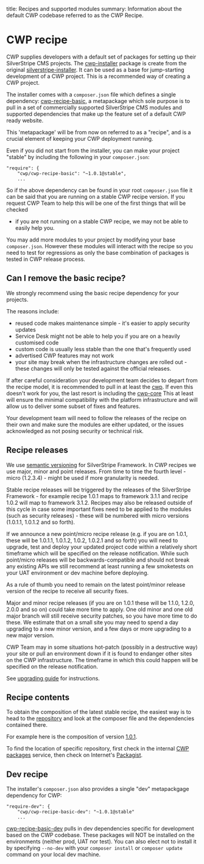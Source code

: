 title: Recipes and supported modules
summary: Information about the default CWP codebase referred to as the CWP Recipe.

# CWP recipe

CWP supplies developers with a default set of packages for setting up their SilverStripe CMS projects. 
The [cwp-installer](https://gitlab.cwp.govt.nz/cwp/cwp-installer) package is create from the original
[silverstripe-installer](https://github.com/silverstripe/silverstripe-installer). It can be used as a base for
jump-starting development of a CWP project. This is a recommended way of creating a CWP project.

The installer comes with a `composer.json` file which defines a single dependency:
[cwp-recipe-basic](https://gitlab.cwp.govt.nz/cwp/cwp-recipe-basic), a metapackage which sole purpose is to pull in
a set of commercially supported SilverStripe CMS modules and supported dependencies that make up the feature set of a default CWP ready website. 

This 'metapackage' will be from now on referred to as a "recipe", and is a crucial element of keeping your CWP deployment running. 

Even if you did not start from the installer, you can make your project "stable" by
including the following in your `composer.json`:

	"require": {
		"cwp/cwp-recipe-basic": "~1.0.1@stable",
		...

So if the above dependency can be found in your root `composer.json` file it can be said that you are running on a
stable CWP recipe version. If you request CWP Team to help this will be one of the first things that will be checked
- if you are not running on a stable CWP recipe, we may not be able to easily help you.

You may add more modules to your project by modifying your base `composer.json`. However these modules will
interact with the recipe so you need to test for regressions as only the base combination of packages is tested in CWP
release process.

## Can I remove the basic recipe?

We strongly recommend using the basic recipe dependency for your projects. 

The reasons include:

* reused code makes maintenance simple - it's easier to apply security updates
* Service Desk might not be able to help you if you are on a heavily customised code
* custom code is usually less stable than the one that's frequently used
* advertised CWP features may not work
* your site may break when the infrastructure changes are rolled out - these changes will only be tested against
the official releases.

If after careful consideration your development team decides to depart from the recipe model, it is recommended to pull
in at least the [cwp](https://gitlab.cwp.govt.nz/cwp/cwp). If even this doesn't work for you, the last resort is
including the [cwp-core](https://gitlab.cwp.govt.nz/cwp/cwp-core) This at least will ensure the minimal compatibility
with the platform infrastructure and will allow us to deliver some subset of fixes and features.

Your development team will need to follow the releases of the recipe on their own and make sure the modules are either
updated, or the issues acknowledged as not posing security or technical risk.

## Recipe releases

We use [semantic versioning](http://semver.org) for SilverStripe Framework. In CWP recipes we use major, minor and point
releases. From time to time the fourth level - micro (1.2.3.4) - might be used if more granularity is needed.

Stable recipe releases will be triggered by the releases of the SilverStripe Framework - for example recipe 1.0.1 maps
to framework 3.1.1 and recipe 1.0.2 will map to framework 3.1.2. Recipes may also be released outside of this cycle in
case some important fixes need to be applied to the modules (such as security releases) - these will be numbered with
micro versions (1.0.1.1, 1.0.1.2 and so forth).

If we announce a new point/micro recipe release (e.g. if you are on 1.0.1, these will be 1.0.1.1, 1.0.1.2, 1.0.2,
1.0.2.1 and so forth) you will need to upgrade, test and deploy your updated project code within a relatively short
timeframe which will be specified on the release notification. While such point/micro releases will be
backwards-compatible and should not break any existing APIs we still recommend at least running a few smoketests on your
UAT environment or dev machine before deploying.

As a rule of thumb you need to remain on the latest point/minor release version of the recipe to receive all security
fixes.

Major and minor recipe releases (if you are on 1.0.1 these will be 1.1.0, 1.2.0, 2.0.0 and so on) could take more time
to apply. One old minor and one old major branch will still receive security patches, so you have more time to do these.
We estimate that on a small site you may need to spend a day upgrading to a new minor version, and a few days or more
upgrading to a new major version.

CWP Team may in some situations hot-patch (possibly in a destructive way) your site or pull an environment down if it is
found to endanger other sites on the CWP infrastructure. The timeframe in which this could happen will be specified on the release
notification.

See [upgrading guide](upgrading) for instructions.

## Recipe contents

To obtain the composition of the latest stable recipe, the easiest way is to head to the
[repository](https://gitlab.cwp.govt.nz/cwp/cwp-recipe-basic/) and look at the composer file and the dependencies
contained there. 

For example here is the composition of version [1.0.1](https://gitlab.cwp.govt.nz/cwp/cwp-recipe-basic/blob/1.0.1/composer.json).

To find the location of specific repository, first check in the internal [CWP packages](https://packages.cwp.govt.nz/)
service, then check on Internet's [Packagist](http://packagist.org/).

## Dev recipe

The installer's `composer.json` also provides a single "dev" metapackgage dependency for CWP:

	"require-dev": {
		"cwp/cwp-recipe-basic-dev": "~1.0.1@stable"
		...

[cwp-recipe-basic-dev](https://gitlab.cwp.govt.nz/cwp/cwp-recipe-basic-dev/) pulls in dev dependencies specific for
development based on the CWP codebase. These packages will NOT be installed on the environments (neither prod, UAT nor
test). You can also elect not to install it by specifying `--no-dev` with your `composer install` or `composer update`
command on your local dev machine.
